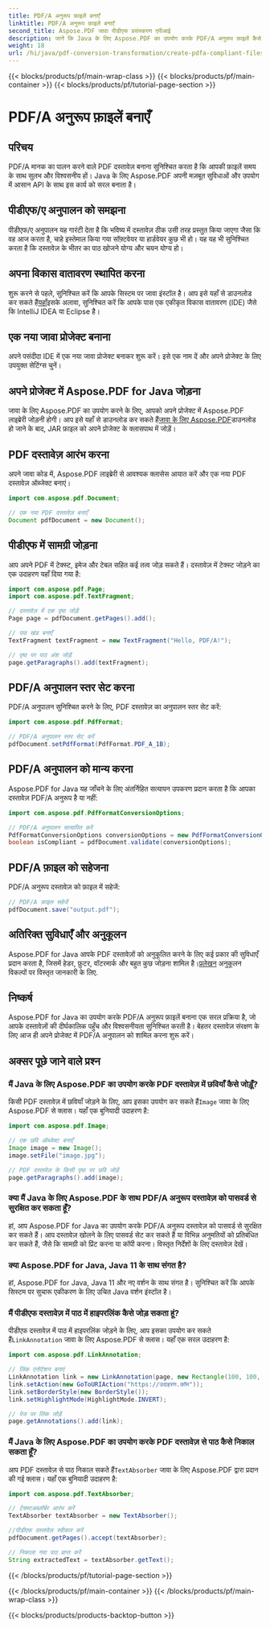 ```yaml
---
title: PDF/A अनुरूप फ़ाइलें बनाएँ
linktitle: PDF/A अनुरूप फ़ाइलें बनाएँ
second_title: Aspose.PDF जावा पीडीएफ प्रसंस्करण एपीआई
description: जानें कि Java के लिए Aspose.PDF का उपयोग करके PDF/A अनुरूप फ़ाइलें कैसे बनाएँ। उद्योग-मानक PDF के लिए कोड उदाहरणों के साथ चरण-दर-चरण मार्गदर्शिका।
weight: 18
url: /hi/java/pdf-conversion-transformation/create-pdfa-compliant-files/
---
```


{{< blocks/products/pf/main-wrap-class >}}
{{< blocks/products/pf/main-container >}}
{{< blocks/products/pf/tutorial-page-section >}}

# PDF/A अनुरूप फ़ाइलें बनाएँ


## परिचय

PDF/A मानक का पालन करने वाले PDF दस्तावेज़ बनाना सुनिश्चित करता है कि आपकी फ़ाइलें समय के साथ सुलभ और विश्वसनीय हों। Java के लिए Aspose.PDF अपनी मज़बूत सुविधाओं और उपयोग में आसान API के साथ इस कार्य को सरल बनाता है।

## पीडीएफ/ए अनुपालन को समझना

पीडीएफ/ए अनुपालन यह गारंटी देता है कि भविष्य में दस्तावेज़ ठीक उसी तरह प्रस्तुत किया जाएगा जैसा कि वह आज करता है, चाहे इस्तेमाल किया गया सॉफ़्टवेयर या हार्डवेयर कुछ भी हो। यह यह भी सुनिश्चित करता है कि दस्तावेज़ के भीतर का पाठ खोजने योग्य और चयन योग्य हो।

## अपना विकास वातावरण स्थापित करना

 शुरू करने से पहले, सुनिश्चित करें कि आपके सिस्टम पर जावा इंस्टॉल है। आप इसे यहाँ से डाउनलोड कर सकते हैं[यहाँ](https://www.java.com/download/)इसके अलावा, सुनिश्चित करें कि आपके पास एक एकीकृत विकास वातावरण (IDE) जैसे कि IntelliJ IDEA या Eclipse है।

## एक नया जावा प्रोजेक्ट बनाना

अपने पसंदीदा IDE में एक नया जावा प्रोजेक्ट बनाकर शुरू करें। इसे एक नाम दें और अपने प्रोजेक्ट के लिए उपयुक्त सेटिंग्स चुनें।

## अपने प्रोजेक्ट में Aspose.PDF for Java जोड़ना

 जावा के लिए Aspose.PDF का उपयोग करने के लिए, आपको अपने प्रोजेक्ट में Aspose.PDF लाइब्रेरी जोड़नी होगी। आप इसे यहाँ से डाउनलोड कर सकते हैं[जावा के लिए Aspose.PDF](https://releases.aspose.com/pdf/java/)डाउनलोड हो जाने के बाद, JAR फ़ाइल को अपने प्रोजेक्ट के क्लासपाथ में जोड़ें।

## PDF दस्तावेज़ आरंभ करना

अपने जावा कोड में, Aspose.PDF लाइब्रेरी से आवश्यक क्लासेस आयात करें और एक नया PDF दस्तावेज़ ऑब्जेक्ट बनाएं।

```java
import com.aspose.pdf.Document;

// एक नया PDF दस्तावेज़ बनाएँ
Document pdfDocument = new Document();
```

## पीडीएफ में सामग्री जोड़ना

आप अपने PDF में टेक्स्ट, इमेज और टेबल सहित कई तत्व जोड़ सकते हैं। दस्तावेज़ में टेक्स्ट जोड़ने का एक उदाहरण यहाँ दिया गया है:

```java
import com.aspose.pdf.Page;
import com.aspose.pdf.TextFragment;

// दस्तावेज़ में एक पृष्ठ जोड़ें
Page page = pdfDocument.getPages().add();

// पाठ खंड बनाएँ
TextFragment textFragment = new TextFragment("Hello, PDF/A!");

// पृष्ठ पर पाठ अंश जोड़ें
page.getParagraphs().add(textFragment);
```

## PDF/A अनुपालन स्तर सेट करना

PDF/A अनुपालन सुनिश्चित करने के लिए, PDF दस्तावेज़ का अनुपालन स्तर सेट करें:

```java
import com.aspose.pdf.PdfFormat;

// PDF/A अनुपालन स्तर सेट करें
pdfDocument.setPdfFormat(PdfFormat.PDF_A_1B);
```

## PDF/A अनुपालन को मान्य करना

Aspose.PDF for Java यह जाँचने के लिए अंतर्निहित सत्यापन उपकरण प्रदान करता है कि आपका दस्तावेज़ PDF/A अनुरूप है या नहीं:

```java
import com.aspose.pdf.PdfFormatConversionOptions;

// PDF/A अनुपालन सत्यापित करें
PdfFormatConversionOptions conversionOptions = new PdfFormatConversionOptions(PdfFormat.PDF_A_1B, new PdfFormatConversionOptions(), 1000);
boolean isCompliant = pdfDocument.validate(conversionOptions);
```

## PDF/A फ़ाइल को सहेजना

PDF/A अनुरूप दस्तावेज़ को फ़ाइल में सहेजें:

```java
// PDF/A फ़ाइल सहेजें
pdfDocument.save("output.pdf");
```

## अतिरिक्त सुविधाएँ और अनुकूलन

Aspose.PDF for Java आपके PDF दस्तावेज़ों को अनुकूलित करने के लिए कई प्रकार की सुविधाएँ प्रदान करता है, जिसमें हेडर, फ़ुटर, वॉटरमार्क और बहुत कुछ जोड़ना शामिल है।[प्रलेखन](https://reference.aspose.com/pdf/java/) अनुकूलन विकल्पों पर विस्तृत जानकारी के लिए.

## निष्कर्ष

Aspose.PDF for Java का उपयोग करके PDF/A अनुरूप फ़ाइलें बनाना एक सरल प्रक्रिया है, जो आपके दस्तावेज़ों की दीर्घकालिक पहुँच और विश्वसनीयता सुनिश्चित करती है। बेहतर दस्तावेज़ संरक्षण के लिए आज ही अपने प्रोजेक्ट में PDF/A अनुपालन को शामिल करना शुरू करें।

## अक्सर पूछे जाने वाले प्रश्न

### मैं Java के लिए Aspose.PDF का उपयोग करके PDF दस्तावेज़ में छवियाँ कैसे जोड़ूँ?

 किसी PDF दस्तावेज़ में छवियाँ जोड़ने के लिए, आप इसका उपयोग कर सकते हैं`Image` जावा के लिए Aspose.PDF से क्लास। यहाँ एक बुनियादी उदाहरण है:

```java
import com.aspose.pdf.Image;

// एक छवि ऑब्जेक्ट बनाएँ
Image image = new Image();
image.setFile("image.jpg");

// PDF दस्तावेज़ के किसी पृष्ठ पर छवि जोड़ें
page.getParagraphs().add(image);
```

### क्या मैं Java के लिए Aspose.PDF के साथ PDF/A अनुरूप दस्तावेज़ को पासवर्ड से सुरक्षित कर सकता हूँ?

हां, आप Aspose.PDF for Java का उपयोग करके PDF/A अनुरूप दस्तावेज़ को पासवर्ड से सुरक्षित कर सकते हैं। आप दस्तावेज़ खोलने के लिए पासवर्ड सेट कर सकते हैं या विभिन्न अनुमतियों को प्रतिबंधित कर सकते हैं, जैसे कि सामग्री को प्रिंट करना या कॉपी करना। विस्तृत निर्देशों के लिए दस्तावेज़ देखें।

### क्या Aspose.PDF for Java, Java 11 के साथ संगत है?

हां, Aspose.PDF for Java, Java 11 और नए वर्शन के साथ संगत है। सुनिश्चित करें कि आपके सिस्टम पर सुचारू एकीकरण के लिए उचित Java वर्शन इंस्टॉल है।

### मैं पीडीएफ दस्तावेज़ में पाठ में हाइपरलिंक कैसे जोड़ सकता हूं?

 पीडीएफ दस्तावेज़ में पाठ में हाइपरलिंक जोड़ने के लिए, आप इसका उपयोग कर सकते हैं`LinkAnnotation` जावा के लिए Aspose.PDF से क्लास। यहाँ एक सरल उदाहरण है:

```java
import com.aspose.pdf.LinkAnnotation;

// लिंक एनोटेशन बनाएं
LinkAnnotation link = new LinkAnnotation(page, new Rectangle(100, 100, 200, 120));
link.setAction(new GoToURIAction("https://उदाहरण.कॉम"));
link.setBorderStyle(new BorderStyle());
link.setHighlightMode(HighlightMode.INVERT);

// पेज पर लिंक जोड़ें
page.getAnnotations().add(link);
```

### मैं Java के लिए Aspose.PDF का उपयोग करके PDF दस्तावेज़ से पाठ कैसे निकाल सकता हूँ?

 आप PDF दस्तावेज़ से पाठ निकाल सकते हैं`TextAbsorber` जावा के लिए Aspose.PDF द्वारा प्रदान की गई क्लास। यहाँ एक बुनियादी उदाहरण है:

```java
import com.aspose.pdf.TextAbsorber;

// टेक्स्टअब्ज़ॉर्बर आरंभ करें
TextAbsorber textAbsorber = new TextAbsorber();

//पीडीएफ दस्तावेज़ स्वीकार करें
pdfDocument.getPages().accept(textAbsorber);

// निकाला गया पाठ प्राप्त करें
String extractedText = textAbsorber.getText();
```
{{< /blocks/products/pf/tutorial-page-section >}}

{{< /blocks/products/pf/main-container >}}
{{< /blocks/products/pf/main-wrap-class >}}

{{< blocks/products/products-backtop-button >}}
